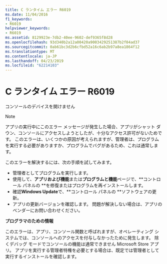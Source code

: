 ```yaml
---
title: C ランタイム エラー R6019
ms.date: 11/04/2016
f1_keywords:
- R6019
helpviewer_keywords:
- R6019
ms.assetid: 8129923e-7db2-40ee-9602-def9365f8d28
ms.openlocfilehash: 93d340b2a12a00420a9003429251387b2f04ad37
ms.sourcegitcommit: 0ab61bc3d2b6cfbd52a16c6ab2b97a8ea1864f12
ms.translationtype: MT
ms.contentlocale: ja-JP
ms.lasthandoff: 04/23/2019
ms.locfileid: "62214103"
---
```

# <a name="c-runtime-error-r6019"></a>C ランタイム エラー R6019

コンソールのデバイスを開けません

> [!NOTE]
> アプリの実行中にこのエラー メッセージが発生した場合、アプリがシャット ダウン、コンソールにアクセスしようとしたが、十分なアクセス許可がないためです。 このエラーは、いくつかの原因が考えられますが、管理者は、プログラムを実行する必要がありますか、プログラムでバグがあるため、これは通常します。
>
> このエラーを解決するには、次の手順を試してみます。
>
> - 管理者としてプログラムを実行します。
> - 使用して、**アプリおよび機能**または**プログラムと機能**ページで、**コントロール パネルの **を修復またはプログラムを再インストールします。
> - 確認**Windows Update**で、**コントロール パネルの **ソフトウェアの更新。
> - アプリの更新バージョンを確認します。 問題が解決しない場合は、アプリのベンダーにお問い合わせください。

**プログラマのための情報**

このエラーは、アプリ、コンソール関数と呼ばれますが、オペレーティング システムでは、コンソールへのアクセスを付与しなかったために発生します。 除くデバッグ モードでコンソールの機能は通常できません Microsoft Store アプリ。 アプリを実行する管理者特権を必要とする場合は、既定では管理者として実行するインストールを確認します。